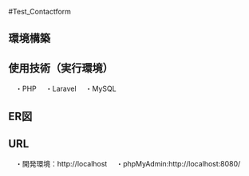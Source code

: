#Test_Contactform
## 環境構築
## 使用技術（実行環境）
　・PHP
　・Laravel
　・MySQL
## ER図
 
## URL
　・開発環境：http://localhost
　・phpMyAdmin:http://localhost:8080/
